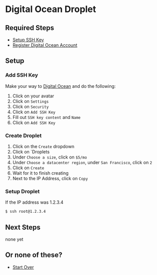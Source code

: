 # Digital Ocean Droplet

## Required Steps

- [Setup SSH Key](/setup/setup-ssh-key.md)
- [Register Digital Ocean Account](/setup/register-digital-ocean-account.md)

## Setup

### Add SSH Key

Make your way to [Digital Ocean](https://www.digitalocean.com/) and do the following:

1. Click on your avatar
2. Click on `Settings`
3. Click on `Security`
4. Click on `Add SSH Key`
5. Fill out `SSH key content` and `Name`
6. Click on `Add SSH Key`

### Create Droplet

1. Click on the `Create` dropdown
2. Click on `Droplets
3. Under `Choose a size`, click on `$5/mo`
4. Under `Choose a datacenter region`, under `San Francisco`, click on `2`
5. Click on `Create`
6. Wait for it to finish creating
7. Next to the IP Address, click on `Copy`

### Setup Droplet

If the IP address was 1.2.3.4

```bash
$ ssh root@1.2.3.4
```

## Next Steps

none yet

## Or none of these?

- [Start Over](/README.md)
